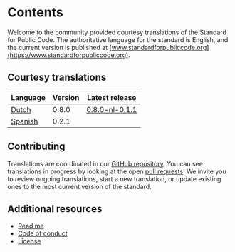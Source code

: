 # Contents

Welcome to the community provided courtesy translations of the Standard for Public Code.
The authoritative language for the standard is English, and the current version is published at [www.standardforpubliccode.org](https://www.standardforpubliccode.org).

## Courtesy translations

| Language | Version | Latest release |
|----------|---------|---------|
| [Dutch](https://github.com/codefornl/community-translations-standard) | 0.8.0 | [0.8.0-nl-0.1.1](https://github.com/codefornl/community-translations-standard/releases/tag/0.8.0-nl-0.1.1) |
| [Spanish](es/index.md) | 0.2.1 | |

## Contributing

Translations are coordinated in our [GitHub repository](https://github.com/standard-for-public-code/community-translations-standard).
You can see translations in progress by looking at the open [pull requests](https://github.com/standard-for-public-code/community-translations-standard/pulls).
We invite you to review ongoing translations, start a new translation, or update existing ones to the most current version of the standard.

## Additional resources

* [Read me](README.md)
* [Code of conduct](CODE_OF_CONDUCT.md)
* [License](LICENSE)

